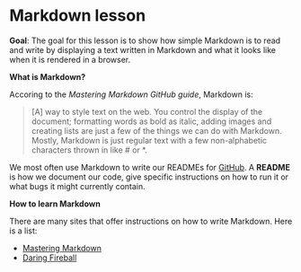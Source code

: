 # Markdown lesson
**Goal**: The goal for this lesson is to show how simple Markdown is to read and write by displaying a text written in Markdown and what it looks like when it is rendered in a browser.

**What is Markdown?**

Accoring to the _Mastering Markdown GitHub guide_, Markdown is:

>[A] way to style text on the web. You control the display of the document; formatting words as bold as italic, adding images and creating lists are just a few of the things we can do with Markdown. Mostly, Markdown is just regular text with a few non-alphabetic characters thrown in like # or *.

We most often use Markdown to write our READMEs for [GitHub](https://github.com/).
A **README** is how we document our code, give specific instructions on how to run it or what bugs it might currently contain.

**How to learn Markdown**

There are many sites that offer instructions on how to write Markdown. Here is a list:

* [Mastering Markdown](https://guides.github.com/features/mastering-markdown)
* [Daring Fireball](https://daringfireball.net/projects/markdown/syntax)

